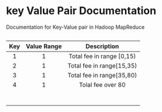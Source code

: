 # key Value Pair Documentation
Documentation for Key-Value pair in Hadoop MapReduce 

##
|Key  	|Value Range 	|Description|
|:-----:|:-------------:|:---------:|
|	1	|1				|	Total fee	in range [0,15)	|
|	2	|1				|	Total fee in range[15,35)		|
|	3	|1				|	Total fee in range[35,80)		|
|	4	|1				|	Tolal fee over 80		|
|		|				|			|
|		|				|			|
|		|				|			|
|		|				|			|
|		|				|			|
|		|				|			|
|		|				|			|